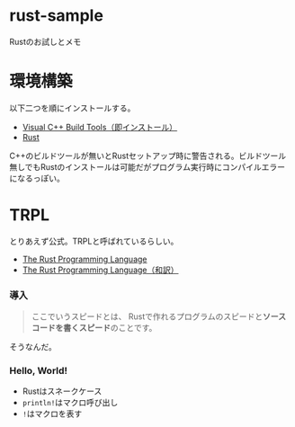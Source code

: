 # rust-sample
Rustのお試しとメモ

# 環境構築
以下二つを順にインストールする。

- [Visual C++ Build Tools（即インストール）](https://visualstudio.microsoft.com/ja/thank-you-downloading-visual-studio/?sku=Community&rel=16)  
- [Rust](https://www.rust-lang.org/tools/install)

C++のビルドツールが無いとRustセットアップ時に警告される。ビルドツール無しでもRustのインストールは可能だがプログラム実行時にコンパイルエラーになるっぽい。

# TRPL
とりあえず公式。TRPLと呼ばれているらしい。

- [The Rust Programming Language](https://doc.rust-lang.org/stable/book/)
- [The Rust Programming Language（和訳）](https://doc.rust-jp.rs/book/second-edition/)

### 導入
> ここでいうスピードとは、 Rustで作れるプログラムのスピードと**ソースコードを書くスピード**のことです。

そうなんだ。

### Hello, World!
- Rustはスネークケース
- `println!`はマクロ呼び出し
- `!`はマクロを表す
